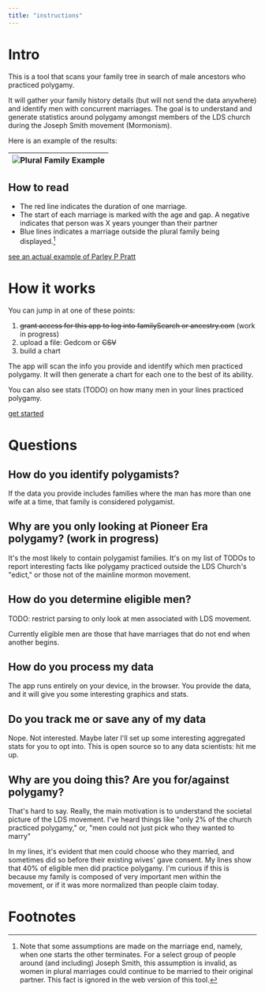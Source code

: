 ```yaml
---
title: "instructions"
---
```


# Intro

This is a tool that scans your family tree in search of male ancestors who practiced polygamy.

It will gather your family history details (but will not send the data anywhere) and identify men with concurrent marriages. The goal is to understand and generate statistics around polygamy amongst members of the LDS church during the Joseph Smith movement (Mormonism).

Here is an example of the results:

| ![Plural Family Example](/plural-family.svg) |
|:--------------------------------------------:|

## How to read
- The red line indicates the duration of one marriage.
- The start of each marriage is marked with the age and gap. A negative indicates that person was X years younger than their partner
- Blue lines indicates a marriage outside the plural family being displayed.[^1]

[see an actual example of Parley P Pratt](pratt)

# How it works

You can jump in at one of these points:

1. ~~grant access for this app to log into familySearch or ancestry.com~~ (work in progress)
2. upload a file: Gedcom or ~~CSV~~
3. build a chart

The app will scan the info you provide and identify which men practiced polygamy. It will then generate a chart for each
one to the best of its ability.

You can also see stats (TODO) on how many men in your lines practiced polygamy.

[get started](upload)

# Questions

## How do you identify polygamists?

If the data you provide includes families where the man has more than one wife at a time, that family is considered polygamist.

## Why are you only looking at Pioneer Era polygamy? (work in progress)

It's the most likely to contain polygamist families. It's on my list of TODOs to report interesting facts like polygamy practiced outside the LDS Church's "edict," or those not of the mainline mormon movement.

## How do you determine eligible men?

TODO: restrict parsing to only look at men associated with LDS movement.

Currently eligible men are those that have marriages that do not end when another begins.

## How do you process my data

The app runs entirely on your device, in the browser. You provide the data, and it will give you some interesting graphics and stats.

## Do you track me or save any of my data

Nope. Not interested. Maybe later I'll set up some interesting aggregated stats for you to opt into. This is open source so to any data scientists: hit me up.

## Why are you doing this? Are you for/against polygamy?

That's hard to say. Really, the main motivation is to understand the societal picture of the LDS movement. I've heard things like "only 2% of the church practiced polygamy," or, "men could not just pick who they wanted to marry"

In my lines, it's evident that men could choose who they married, and sometimes did so before their existing wives' gave consent. My lines show that 40% of eligible men did practice polygamy. I'm curious if this is because my family is composed of very important men within the movement, or if it was more normalized than people claim today.

# Footnotes
[^1]: Note that some assumptions are made on the marriage end, namely, when one starts the other terminates. For a select group of people around (and including) Joseph Smith, this assumption is invalid, as women in plural marriages could continue to be married to their original partner. This fact is ignored in the web version of this tool.
